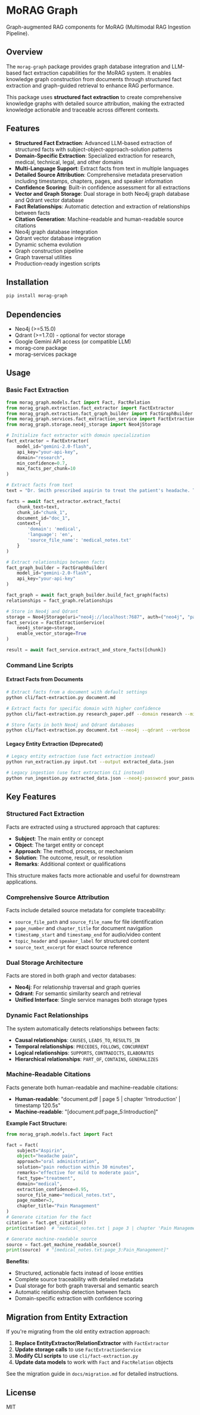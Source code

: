 # MoRAG Graph

Graph-augmented RAG components for MoRAG (Multimodal RAG Ingestion Pipeline).

## Overview

The `morag-graph` package provides graph database integration and LLM-based fact extraction capabilities for the MoRAG system. It enables knowledge graph construction from documents through structured fact extraction and graph-guided retrieval to enhance RAG performance.

This package uses **structured fact extraction** to create comprehensive knowledge graphs with detailed source attribution, making the extracted knowledge actionable and traceable across different contexts.

## Features

- **Structured Fact Extraction**: Advanced LLM-based extraction of structured facts with subject-object-approach-solution patterns
- **Domain-Specific Extraction**: Specialized extraction for research, medical, technical, legal, and other domains
- **Multi-Language Support**: Extract facts from text in multiple languages
- **Detailed Source Attribution**: Comprehensive metadata preservation including timestamps, chapters, pages, and speaker information
- **Confidence Scoring**: Built-in confidence assessment for all extractions
- **Vector and Graph Storage**: Dual storage in both Neo4j graph database and Qdrant vector database
- **Fact Relationships**: Automatic detection and extraction of relationships between facts
- **Citation Generation**: Machine-readable and human-readable source citations
- Neo4j graph database integration
- Qdrant vector database integration
- Dynamic schema evolution
- Graph construction pipeline
- Graph traversal utilities
- Production-ready ingestion scripts

## Installation

```bash
pip install morag-graph
```

## Dependencies

- Neo4j (>=5.15.0)
- Qdrant (>=1.7.0) - optional for vector storage
- Google Gemini API access (or compatible LLM)
- morag-core package
- morag-services package

## Usage

### Basic Fact Extraction

```python
from morag_graph.models.fact import Fact, FactRelation
from morag_graph.extraction.fact_extractor import FactExtractor
from morag_graph.extraction.fact_graph_builder import FactGraphBuilder
from morag_graph.services.fact_extraction_service import FactExtractionService
from morag_graph.storage.neo4j_storage import Neo4jStorage

# Initialize fact extractor with domain specialization
fact_extractor = FactExtractor(
    model_id="gemini-2.0-flash",
    api_key="your-api-key",
    domain="research",
    min_confidence=0.7,
    max_facts_per_chunk=10
)

# Extract facts from text
text = "Dr. Smith prescribed aspirin to treat the patient's headache. The medication was effective in reducing pain within 30 minutes."

facts = await fact_extractor.extract_facts(
    chunk_text=text,
    chunk_id="chunk_1",
    document_id="doc_1",
    context={
        'domain': 'medical',
        'language': 'en',
        'source_file_name': 'medical_notes.txt'
    }
)

# Extract relationships between facts
fact_graph_builder = FactGraphBuilder(
    model_id="gemini-2.0-flash",
    api_key="your-api-key"
)

fact_graph = await fact_graph_builder.build_fact_graph(facts)
relationships = fact_graph.relationships

# Store in Neo4j and Qdrant
storage = Neo4jStorage(uri="neo4j://localhost:7687", auth=("neo4j", "password"))
fact_service = FactExtractionService(
    neo4j_storage=storage,
    enable_vector_storage=True
)

result = await fact_service.extract_and_store_facts([chunk])
```

### Command Line Scripts

#### Extract Facts from Documents

```bash
# Extract facts from a document with default settings
python cli/fact-extraction.py document.md

# Extract facts for specific domain with higher confidence
python cli/fact-extraction.py research_paper.pdf --domain research --min-confidence 0.8

# Store facts in both Neo4j and Qdrant databases
python cli/fact-extraction.py document.txt --neo4j --qdrant --verbose
```

#### Legacy Entity Extraction (Deprecated)

```bash
# Legacy entity extraction (use fact extraction instead)
python run_extraction.py input.txt --output extracted_data.json

# Legacy ingestion (use fact extraction CLI instead)
python run_ingestion.py extracted_data.json --neo4j-password your_password --clear
```

## Key Features

### Structured Fact Extraction

Facts are extracted using a structured approach that captures:
- **Subject**: The main entity or concept
- **Object**: The target entity or concept
- **Approach**: The method, process, or mechanism
- **Solution**: The outcome, result, or resolution
- **Remarks**: Additional context or qualifications

This structure makes facts more actionable and useful for downstream applications.

### Comprehensive Source Attribution

Facts include detailed source metadata for complete traceability:
- `source_file_path` and `source_file_name` for file identification
- `page_number` and `chapter_title` for document navigation
- `timestamp_start` and `timestamp_end` for audio/video content
- `topic_header` and `speaker_label` for structured content
- `source_text_excerpt` for exact source reference

### Dual Storage Architecture

Facts are stored in both graph and vector databases:
- **Neo4j**: For relationship traversal and graph queries
- **Qdrant**: For semantic similarity search and retrieval
- **Unified Interface**: Single service manages both storage types

### Dynamic Fact Relationships

The system automatically detects relationships between facts:
- **Causal relationships**: `CAUSES`, `LEADS_TO`, `RESULTS_IN`
- **Temporal relationships**: `PRECEDES`, `FOLLOWS`, `CONCURRENT`
- **Logical relationships**: `SUPPORTS`, `CONTRADICTS`, `ELABORATES`
- **Hierarchical relationships**: `PART_OF`, `CONTAINS`, `GENERALIZES`

### Machine-Readable Citations

Facts generate both human-readable and machine-readable citations:
- **Human-readable**: "document.pdf | page 5 | chapter 'Introduction' | timestamp 120.5s"
- **Machine-readable**: "[document.pdf:page_5:Introduction]"

**Example Fact Structure:**

```python
from morag_graph.models.fact import Fact

fact = Fact(
    subject="Aspirin",
    object="headache pain",
    approach="oral administration",
    solution="pain reduction within 30 minutes",
    remarks="effective for mild to moderate pain",
    fact_type="treatment",
    domain="medical",
    extraction_confidence=0.95,
    source_file_name="medical_notes.txt",
    page_number=3,
    chapter_title="Pain Management"
)
# Generate citation for the fact
citation = fact.get_citation()
print(citation)  # "medical_notes.txt | page 3 | chapter 'Pain Management'"

# Generate machine-readable source
source = fact.get_machine_readable_source()
print(source)  # "[medical_notes.txt:page_3:Pain_Management]"
```

**Benefits:**
- Structured, actionable facts instead of loose entities
- Complete source traceability with detailed metadata
- Dual storage for both graph traversal and semantic search
- Automatic relationship detection between facts
- Domain-specific extraction with confidence scoring

## Migration from Entity Extraction

If you're migrating from the old entity extraction approach:

1. **Replace EntityExtractor/RelationExtractor** with `FactExtractor`
2. **Update storage calls** to use `FactExtractionService`
3. **Modify CLI scripts** to use `cli/fact-extraction.py`
4. **Update data models** to work with `Fact` and `FactRelation` objects

See the migration guide in `docs/migration.md` for detailed instructions.

## License

MIT